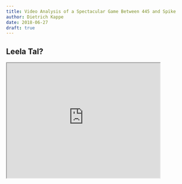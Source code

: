 ```yaml
---
title: Video Analysis of a Spectacular Game Between 445 and Spike
author: Dietrich Kappe
date: 2018-06-27
draft: true
---
```


## Leela Tal?

<iframe width="420" height="315"
src="https://www.youtube.com/embed/LOlJwYZhVCM">
</iframe>
